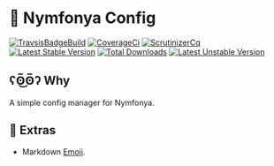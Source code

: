 # :elephant: Nymfonya Config

[![TravsisBadgeBuild](https://api.travis-ci.com/pierre-fromager/nymfonya-config.svg?branch=master)](https://travis-ci.com/pierre-fromager/nymfonya-config)
[![CoverageCi](https://scrutinizer-ci.com/g/pierre-fromager/nymfonya-config/badges/coverage.png?b=master)](https://scrutinizer-ci.com/g/pierre-fromager/nymfonya-config/)
[![ScrutinizerCq](https://scrutinizer-ci.com/g/pierre-fromager/nymfonya-config/badges/quality-score.png?b=master)](https://scrutinizer-ci.com/g/pierre-fromager/nymfonya-config/)
[![Latest Stable Version](https://poser.pugx.org/pier-infor/nymfonya-config/v/stable)](https://packagist.org/packages/pier-infor/nymfonya-config)
[![Total Downloads](https://poser.pugx.org/pier-infor/nymfonya-config/downloads)](https://packagist.org/packages/pier-infor/nymfonya-config)
[![Latest Unstable Version](https://poser.pugx.org/pier-infor/nymfonya-config/v/unstable)](https://packagist.org/packages/pier-infor/nymfonya-config)


## ʕʘ̅͜ʘ̅ʔ Why

A simple config manager for Nymfonya.

## :panda_face: Extras

* Markdown [Emoji](https://gist.github.com/rxaviers/7360908).